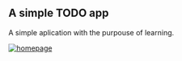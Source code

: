 ## A simple TODO app

A simple aplication with the purpouse of learning. 

<a href="https://ibb.co/7QFzxCr"><img src="https://i.ibb.co/685ZcwD/homepage.png" alt="homepage" border="0"></a><br /><a target='_blank' href='https://pt-br.imgbb.com/'></a><br />
